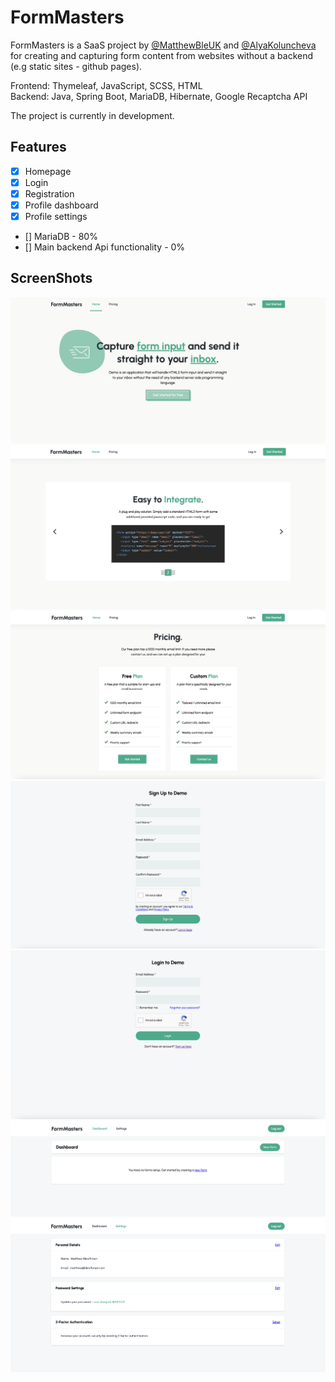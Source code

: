 # FormMasters
FormMasters is a SaaS project by [@MatthewBleUK](https://github.com/MatthewBleUK) and [@AlyaKoluncheva](https://github.com/AlyaKoluncheva) for creating and capturing form content from websites without a backend (e.g static sites - github pages). 

Frontend: Thymeleaf, JavaScript, SCSS, HTML  
Backend: Java, Spring Boot, MariaDB, Hibernate, Google Recaptcha API

The project is currently in development. 

## Features
- [x] Homepage
- [x] Login 
- [x] Registration
- [x] Profile dashboard 
- [x] Profile settings 
- [] MariaDB - 80% 
- [] Main backend Api functionality - 0% 

## ScreenShots
<img src="./screenshots/homepage.png" alt="homepage image">
<img src="./screenshots/homepage_integrate.png" alt="homepage feature image">
<img src="./screenshots/homepage_pricing.png" alt="homepage pricing image">
<img src="./screenshots/signup.png" alt="signup form image">
<img src="./screenshots/login.png" alt="login form image">
<img src="./screenshots/dashboard.png" alt="dashboard image">
<img src="./screenshots/settings.png" alt="profile settings image">